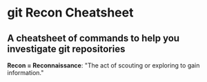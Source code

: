 # git Recon Cheatsheet
## A cheatsheet of commands to help you investigate git repositories

**Recon = Reconnaissance**: "The act of scouting or exploring to gain information."